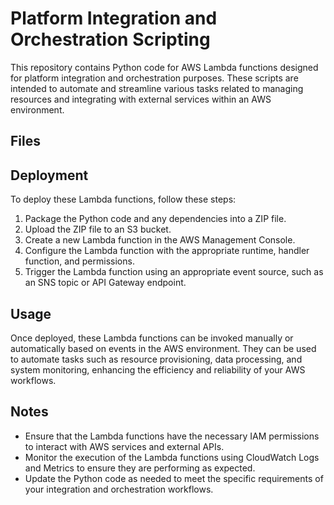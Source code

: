 # Platform Integration and Orchestration Scripting

This repository contains Python code for AWS Lambda functions designed for platform integration and orchestration purposes. These scripts are intended to automate and streamline various tasks related to managing resources and integrating with external services within an AWS environment.

## Files



## Deployment

To deploy these Lambda functions, follow these steps:

1. Package the Python code and any dependencies into a ZIP file.
2. Upload the ZIP file to an S3 bucket.
3. Create a new Lambda function in the AWS Management Console.
4. Configure the Lambda function with the appropriate runtime, handler function, and permissions.
5. Trigger the Lambda function using an appropriate event source, such as an SNS topic or API Gateway endpoint.

## Usage

Once deployed, these Lambda functions can be invoked manually or automatically based on events in the AWS environment. They can be used to automate tasks such as resource provisioning, data processing, and system monitoring, enhancing the efficiency and reliability of your AWS workflows.

## Notes

- Ensure that the Lambda functions have the necessary IAM permissions to interact with AWS services and external APIs.
- Monitor the execution of the Lambda functions using CloudWatch Logs and Metrics to ensure they are performing as expected.
- Update the Python code as needed to meet the specific requirements of your integration and orchestration workflows.
